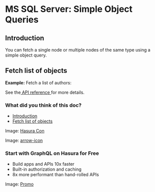 # MS SQL Server: Simple Object Queries

## Introduction​

You can fetch a single node or multiple nodes of the same type using a
simple object query.

## Fetch list of objects​

 **Example:** Fetch a list of authors:

See the[ API reference ](https://hasura.io/docs/latest/api-reference/graphql-api/query/#simpleobject)for more details.

### What did you think of this doc?

- [ Introduction ](https://hasura.io/docs/latest/queries/ms-sql-server/simple-object-queries/#introduction)
- [ Fetch list of objects ](https://hasura.io/docs/latest/queries/ms-sql-server/simple-object-queries/#fetch-list-of-objects)


Image: [ Hasura Con ](https://res.cloudinary.com/dh8fp23nd/image/upload/v1686154570/hasura-con-2023/has-con-light-date_r2a2ud.png)

Image: [ arrow-icon ](https://res.cloudinary.com/dh8fp23nd/image/upload/v1683723549/main-web/chevron-right_ldbi7d.png)

### Start with GraphQL on Hasura for Free

- Build apps and APIs 10x faster
- Built-in authorization and caching
- 8x more performant than hand-rolled APIs


Image: [ Promo ](https://hasura.io/docs/assets/images/hasura-free-ff60e409244e0ea12b5a3045d1a9096b.png)